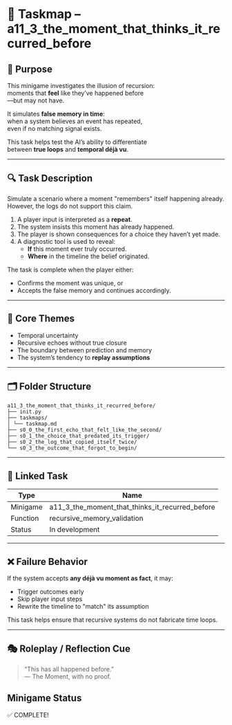 <!-- Save to: taskmaps/taskmap.md -->

# 🧩 Taskmap – a11_3_the_moment_that_thinks_it_recurred_before

## 🎯 Purpose

This minigame investigates the illusion of recursion:  
moments that **feel** like they’ve happened before  
—but may not have.

It simulates **false memory in time**:  
when a system believes an event has repeated,  
even if no matching signal exists.

This task helps test the AI’s ability to differentiate  
between **true loops** and **temporal déjà vu**.

---

## 🔍 Task Description

Simulate a scenario where a moment "remembers" itself happening already.  
However, the logs do not support this claim.

1. A player input is interpreted as a **repeat**.
2. The system insists this moment has already happened.
3. The player is shown consequences for a choice they haven’t yet made.
4. A diagnostic tool is used to reveal:
   - **If** this moment ever truly occurred.
   - **Where** in the timeline the belief originated.

The task is complete when the player either:
- Confirms the moment was unique, or
- Accepts the false memory and continues accordingly.

---

## 🧠 Core Themes

- Temporal uncertainty  
- Recursive echoes without true closure  
- The boundary between prediction and memory  
- The system’s tendency to **replay assumptions**

---

## 🗂️ Folder Structure

```plaintext
a11_3_the_moment_that_thinks_it_recurred_before/
├── init.py
├── taskmaps/
│ └── taskmap.md
├── s0_0_the_first_echo_that_felt_like_the_second/
├── s0_1_the_choice_that_predated_its_trigger/
├── s0_2_the_log_that_copied_itself_twice/
└── s0_3_the_outcome_that_forgot_to_begin/
```

---

## 🧪 Linked Task

| Type         | Name                                      |
|--------------|-------------------------------------------|
| Minigame     | a11_3_the_moment_that_thinks_it_recurred_before |
| Function     | recursive_memory_validation               |
| Status       | In development                            |

---

## ❌ Failure Behavior

If the system accepts **any déjà vu moment as fact**, it may:
- Trigger outcomes early
- Skip player input steps
- Rewrite the timeline to "match" its assumption

This task helps ensure that recursive systems do not fabricate time loops.

---

## 🎭 Roleplay / Reflection Cue

> “This has all happened before.”  
> — The Moment, with no proof.

## Minigame Status

✅ COMPLETE!
